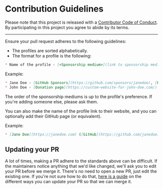 # Contribution Guidelines

Please note that this project is released with a
[Contributor Code of Conduct](code-of-conduct.md). By participating in this
project you agree to abide by its terms.

---

Ensure your pull request adheres to the following guidelines:

- The profiles are sorted alphabetically.
- The format for a profile is the following:

```md
* Name of the profile - [<Sponsorship medium>](link to sponsorship medium), [<Sponsorship medium>](link to sponsorship medium), ...
```

Example:
```md
* Jane Doe - [GitHub Sponsors](https://github.com/sponsors/janedoe), [Patreon](https://patreon.com/janedoe)
* John Doe - [Donation page](https://custom-website-for-john-doe.com/)
```

The order of the sponsorship mediums is up to the profile's preference. If you're adding someone else, please ask them.

You can also make the name of the profile link to their website, and you can optionally add their GitHub page (or equivalent).


Example:
```md
* [Jane Doe](https://janedoe.com) ([GitHub](https://github.com/janedoe)) - [GitHub Sponsors](https://github.com/sponsors/janedoe), [Patreon>](https://patreon.com/janedoe)
```

## Updating your PR

A lot of times, making a PR adhere to the standards above can be difficult.
If the maintainers notice anything that we'd like changed, we'll ask you to
edit your PR before we merge it. There's no need to open a new PR, just edit
the existing one. If you're not sure how to do that,
[here is a guide](https://github.com/RichardLitt/knowledge/blob/master/github/amending-a-commit-guide.md)
on the different ways you can update your PR so that we can merge it.
